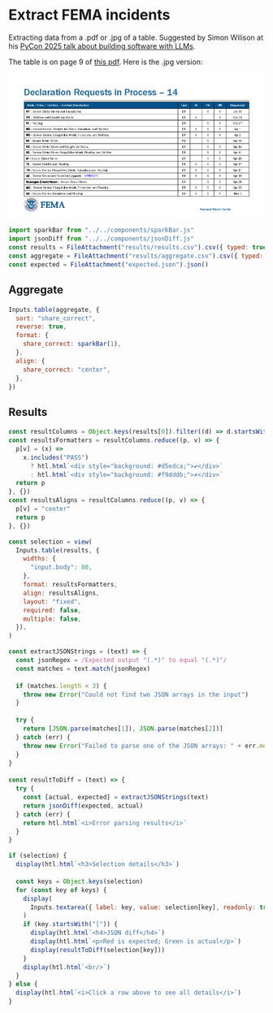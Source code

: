 # Extract FEMA incidents

Extracting data from a .pdf or .jpg of a table. Suggested by Simon Wilison at his [PyCon 2025 talk about building software with LLMs](https://building-with-llms-pycon-2025.readthedocs.io/en/latest/structured-data-extraction.html#something-a-bit-more-impressive).

The table is on page 9 of [this pdf](fema-daily-operation-brief.pdf). Here is the .jpg version:

![Screenshot of the table to parse](fema-daily-operation-brief-p9.jpg)

```js
import sparkBar from "../../components/sparkBar.js"
import jsonDiff from "../../components/jsonDiff.js"
const results = FileAttachment("results/results.csv").csv({ typed: true })
const aggregate = FileAttachment("results/aggregate.csv").csv({ typed: true })
const expected = FileAttachment("expected.json").json()
```

## Aggregate

```js
Inputs.table(aggregate, {
  sort: "share_correct",
  reverse: true,
  format: {
    share_correct: sparkBar(1),
  },
  align: {
    share_correct: "center",
  },
})
```

## Results

```js
const resultColumns = Object.keys(results[0]).filter((d) => d.startsWith("["))
const resultsFormatters = resultColumns.reduce((p, v) => {
  p[v] = (x) =>
    x.includes("PASS")
      ? htl.html`<div style="background: #d5edca;">✔</div>`
      : htl.html`<div style="background: #f9dddb;">✗</div>`
  return p
}, {})
const resultsAligns = resultColumns.reduce((p, v) => {
  p[v] = "center"
  return p
}, {})
```

```js
const selection = view(
  Inputs.table(results, {
    widths: {
      "input.body": 80,
    },
    format: resultsFormatters,
    align: resultsAligns,
    layout: "fixed",
    required: false,
    multiple: false,
  }),
)
```

```js
const extractJSONStrings = (text) => {
  const jsonRegex = /Expected output "(.*)" to equal "(.*)"/
  const matches = text.match(jsonRegex)

  if (matches.length < 3) {
    throw new Error("Could not find two JSON arrays in the input")
  }

  try {
    return [JSON.parse(matches[1]), JSON.parse(matches[2])]
  } catch (err) {
    throw new Error("Failed to parse one of the JSON arrays: " + err.message)
  }
}

const resultToDiff = (text) => {
  try {
    const [actual, expected] = extractJSONStrings(text)
    return jsonDiff(expected, actual)
  } catch (err) {
    return htl.html`<i>Error parsing results</i>`
  }
}
```

```js
if (selection) {
  display(htl.html`<h3>Selection details</h3>`)

  const keys = Object.keys(selection)
  for (const key of keys) {
    display(
      Inputs.textarea({ label: key, value: selection[key], readonly: true }),
    )
    if (key.startsWith("[")) {
      display(htl.html`<h4>JSON diff</h4>`)
      display(htl.html`<p>Red is expected; Green is actual</p>`)
      display(resultToDiff(selection[key]))
    }
    display(htl.html`<br/>`)
  }
} else {
  display(htl.html`<i>Click a row above to see all details</i>`)
}
```
